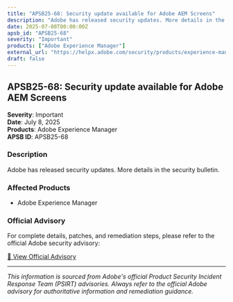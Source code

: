 ```yaml
---
title: "APSB25-68: Security update available for Adobe AEM Screens"
description: "Adobe has released security updates. More details in the security bulletin."
date: 2025-07-08T00:00:00Z
apsb_id: "APSB25-68"
severity: "Important"
products: ["Adobe Experience Manager"]
external_url: "https://helpx.adobe.com/security/products/experience-manager/apsb25-68.html"
draft: false
---
```


## APSB25-68: Security update available for Adobe AEM Screens

**Severity**: Important  
**Date**: July 8, 2025  
**Products**: Adobe Experience Manager  
**APSB ID**: APSB25-68

### Description

Adobe has released security updates. More details in the security bulletin.

### Affected Products

- Adobe Experience Manager


### Official Advisory

For complete details, patches, and remediation steps, please refer to the official Adobe security advisory:

[🔗 View Official Advisory](https://helpx.adobe.com/security/products/experience-manager/apsb25-68.html)

---

*This information is sourced from Adobe's official Product Security Incident Response Team (PSIRT) advisories. Always refer to the official Adobe advisory for authoritative information and remediation guidance.*
